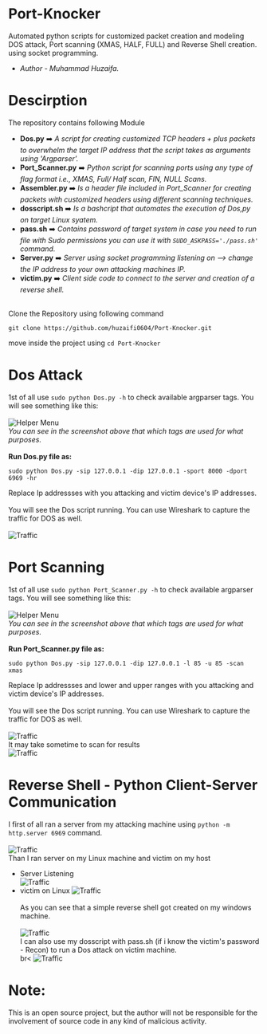 # Port-Knocker
Automated python scripts for customized packet creation and modeling DOS attack, Port scanning (XMAS, HALF, FULL) and Reverse Shell creation. using socket programming.
* *Author - Muhammad Huzaifa.*
# Descirption
The repository contains following Module<br>
* **Dos.py** ➡️ *A script for creating customized TCP headers + plus packets to overwhelm the target IP address that the script takes as arguments using 'Argparser'.*<br>
* **Port_Scanner.py** ➡️ *Python script for scanning ports using any type of flag format i.e., XMAS, Full/ Half scan, FIN, NULL Scans.*<br>
* **Assembler.py** ➡️ *Is a header file included in Port_Scanner for creating packets with customized headers using different scanning techniques.*<br>
* **dosscript.sh** ➡️ *Is a bashcript that automates the execution of Dos,py on target Linux syatem.*<br>
* **pass.sh** ➡️ *Contains password of target system in case you need to run file with Sudo permissions you can use it with ``` SUDO_ASKPASS='./pass.sh' ``` command.*<br>
* **Server.py** ➡️ *Server using socket programming listening on <IP address> --> change the IP address to your own attacking machines IP.*<br>
* **victim.py** ➡️ *Client side code to connect to the server and creation of a reverse shell.*<br><br>

Clone the Repository using following command
```
git clone https://github.com/huzaifi0604/Port-Knocker.git
```
move inside the project using  ``` cd Port-Knocker ```

# Dos Attack
1st of all use ``` sudo python Dos.py -h ``` to check available argparser tags. You will see something like this:<br><br>
![Helper Menu](Pictures/Screenshot_10.png)<br>
*You can see in the screenshot above that which tags are used for what purposes.*<br><br>
**Run Dos.py file as:**
```
sudo python Dos.py -sip 127.0.0.1 -dip 127.0.0.1 -sport 8000 -dport 6969 -hr
```
Replace Ip addressses with you attacking and victim device's IP addresses.<br><br>
You will see the Dos script running. You can use Wireshark to capture the traffic for DOS as well.<br><br>
![Traffic](Pictures/Screenshot_1.png)<br>
# Port Scanning
1st of all use ``` sudo python Port_Scanner.py -h ``` to check available argparser tags. You will see something like this:<br><br>
![Helper Menu](Pictures/Screenshot_11.png)<br>
*You can see in the screenshot above that which tags are used for what purposes.*<br><br>
**Run Port_Scanner.py file as:**
```
sudo python Dos.py -sip 127.0.0.1 -dip 127.0.0.1 -l 85 -u 85 -scan xmas
```
Replace Ip addressses and lower and upper ranges with you attacking and victim device's IP addresses.<br><br>
You will see the Dos script running. You can use Wireshark to capture the traffic for DOS as well.<br><br>
![Traffic](Pictures/Screenshot_2.png)<br>
It may take sometime to scan for results<br>
![Traffic](Pictures/Screenshot_3.png)<br>
# Reverse Shell - Python Client-Server Communication
I first of all ran a server from my attacking machine using  ``` python -m http.server 6969 ``` command.<br><br>
![Traffic](Pictures/Screenshot_4.png)<br>
Than I ran server on my Linux machine and victim on my host<br>
* Server Listening<br>
![Traffic](Pictures/Screenshot_5.png)<br>
* victim on Linux
![Traffic](Pictures/Screenshot_6.png)<br><br>
As you can see that a simple reverse shell got created on my windows machine.<br><br>
![Traffic](Pictures/Screenshot_7.png)<br>
I can also use my dosscript with pass.sh (if i know the victim's password - Recon) to run a Dos attack on victim machine.<br>br<
![Traffic](Pictures/Screenshot_9.png)<br>

# Note:
This is an open source project, but the author will not be responsible for the involvement of source code in any kind of malicious activity.

